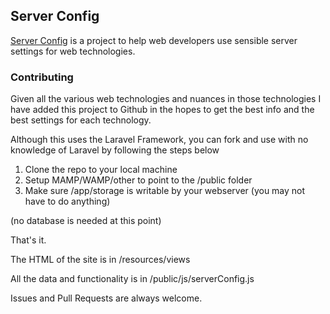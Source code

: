 ## Server Config

[Server Config](http://serverconfig.org/) is a project to help web developers use sensible server settings for web technologies. 

### Contributing

Given all the various web technologies and nuances in those technologies I have added this project to Github in the hopes to get the best info and the best settings for each technology. 

Although this uses the Laravel Framework, you can fork and use with no knowledge of Laravel by following the steps below

1. Clone the repo to your local machine
2. Setup MAMP/WAMP/other to point to the /public folder
3. Make sure /app/storage is writable by your webserver (you may not have to do anything)

(no database is needed at this point)

That's it.

The HTML of the site is in /resources/views

All the data and functionality is in /public/js/serverConfig.js

Issues and Pull Requests are always welcome.
